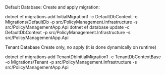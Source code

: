 Default Database: Create and apply migration:

dotnet ef migrations add InitialMigration1 -c DefaultDbContext -o Migrations/DefaultDb -p src/PolicyManagement.Infrastructure -s src/PolicyManagementApp.Api
dotnet ef database update -c DefaultDbContext -p src/PolicyManagement.Infrastructure -s src/PolicyManagementApp.Api


Tenant Database Create only, no apply (it is done dynamically on runtime)

dotnet ef migrations add TenantDbInitialMigration1 -c TenantDbContextBase -o Migrations/Tenant -p src/PolicyManagement.Infrastructure -s src/PolicyManagementApp.Api

